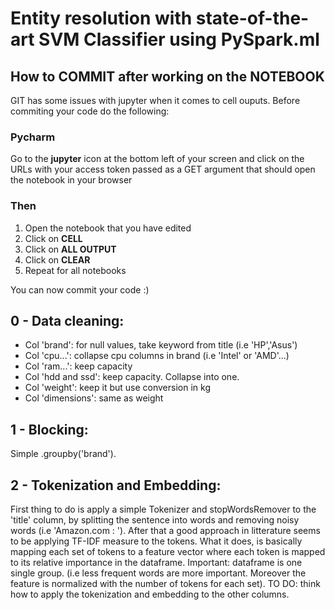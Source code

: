 # Entity resolution with state-of-the-art SVM Classifier using PySpark.ml

## How to COMMIT after working on the NOTEBOOK
GIT has some issues with jupyter when it comes to cell ouputs.
Before commiting your code do the following:

### Pycharm
Go to the **jupyter** icon at the bottom left of your screen and click on the URLs with
your access token passed as a GET argument that should open the notebook in your browser

### Then
1. Open the notebook that you have edited 
2. Click on **CELL**
3. Click on **ALL OUTPUT**
4. Click on **CLEAR**
5. Repeat for all notebooks

You can now commit your code :)

## 0 - Data cleaning:
* Col 'brand': for null values, take keyword from title (i.e 'HP','Asus')
* Col 'cpu...': collapse cpu columns in brand (i.e 'Intel' or 'AMD'...)
* Col 'ram...': keep capacity
* Col 'hdd and ssd': keep capacity. Collapse into one.
* Col 'weight': keep it but use conversion in kg
* Col 'dimensions': same as weight

## 1 - Blocking:
Simple .groupby('brand').

## 2 - Tokenization and Embedding:
First thing to do is apply a simple Tokenizer and stopWordsRemover to the 'title' column, 
by splitting the sentence into words and removing noisy words (i.e 'Amazon.com : ').
After that a good approach in litterature seems to be applying TF-IDF measure to the tokens.
What it does, is basically mapping each set of tokens to a feature vector where each token is 
mapped to its relative importance in the dataframe. Important: dataframe is one single group. 
(i.e less frequent words are more important. Moreover the feature is normalized with the number of tokens for each set).
TO DO: think how to apply the tokenization and embedding to the other columns.

